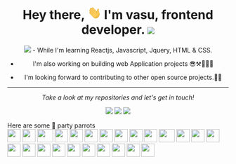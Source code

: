 ###
  

<div id="header" align="center">
  
  
  <p>
 <h1>  Hey there, <img src="https://raw.githubusercontent.com/ABSphreak/ABSphreak/master/gifs/Hi.gif" height="30px">
  I'm vasu,
  frontend developer. <img height="30px" src="https://emojis.slackmojis.com/emojis/images/1531849430/4246/blob-sunglasses.gif?1531849430"></h1>
    <P><img src="https://media.giphy.com/media/WUlplcMpOCEmTGBtBW/giphy.gif" width="30"> 
   - While I'm learning Reactjs, Javascript, Jquery, HTML & CSS.
   
   - I'm also working on building web Application projects 😎⚒️👨🏽‍💻
 
   - I'm looking forward to contributing to other open source projects.🐞📝
    
  </p>

  
  
  
  </div>


<hr>
<p align="center">
  <i>Take a look at my repositories and let's get in touch!</i>

<p align="center">
<a href= "https://github.com/kvvasu"><img src="https://img.icons8.com/material-outlined/27/000000/ball-point-pen.png"/></a>
<a href= "https://www.linkedin.com/in/kv-vasu-yadav"><img src="https://img.icons8.com/material-outlined/30/000000/linkedin.png"/></a>
<a href= "https://twitter.com/graymatterre><img src="https://img.icons8.com/material-outlined/30/000000/twitter.png"/></a>
<a href= "https://projectk"><img src="https://img.icons8.com/material-outlined/27/000000/geography.png"/></a>
</p>


</p>
Here are some 🦜 party parrots

<div>
    <img src="https://cultofthepartyparrot.com/parrots/hd/githubparrot.gif" width="30" height="30"/>
    <img src="https://cultofthepartyparrot.com/flags/hd/indiaparrot.gif" width="30" height="30"/>
    <img src="https://cultofthepartyparrot.com/parrots/asyncparrot.gif" width="36" height="30"/>
    <img src="https://cultofthepartyparrot.com/parrots/hd/exceptionallyfastparrot.gif" width="30" height="30"/>
    <img src="https://cultofthepartyparrot.com/parrots/hd/60fpsparrot.gif" width="30" height="30"/>
    <img src="https://cultofthepartyparrot.com/parrots/hd/jumpingparrot.gif" width="30" height="30"/>
    <img src="https://cultofthepartyparrot.com/parrots/hd/opensourceparrot.gif" width="30" height="30"/>
    <img src="https://cultofthepartyparrot.com/parrots/hd/dealwithitnowparrot.gif" width="30" height="30"/>
    <img src="https://cultofthepartyparrot.com/parrots/hd/hypnoparrotlight.gif" width="30" height="30"/>
    <img src="https://cultofthepartyparrot.com/parrots/databaseparrot.gif" width="30" height="30"/>
    <img src="https://cultofthepartyparrot.com/parrots/fixparrot.gif" width="36" height="30"/>
    <img src="https://cultofthepartyparrot.com/parrots/hd/laptop_parrot.gif" width="30" height="30"/>
    <img src="https://cultofthepartyparrot.com/parrots/hd/spinningparrot.gif" width="30" height="30"/>
    <img src="https://cultofthepartyparrot.com/parrots/hd/levitationparrot.gif" width="30" height="30"/>
    <img src="https://cultofthepartyparrot.com/parrots/hd/meldparrot.gif" width="30" height="30"/>
    <img src="https://cultofthepartyparrot.com/parrots/slomoparrot.gif" width="30" height="30"/>
    <img src="https://cultofthepartyparrot.com/parrots/hd/moonwalkingparrot.gif" width="30" height="30"/>
    <img src="https://cultofthepartyparrot.com/parrots/hd/stableparrot.gif" width="30" height="30"/>
    <img src="https://cultofthepartyparrot.com/parrots/hd/scienceparrot.gif" width="30" height="30"/>
    <img src="https://cultofthepartyparrot.com/parrots/hd/pirateparrot.gif" width="30" height="30"/>
    <img src="https://cultofthepartyparrot.com/parrots/hd/footballparrot.gif" width="30" height="30"/>
    <img src="https://cultofthepartyparrot.com/parrots/hd/illuminatiparrot.gif" width="30" height="30"/>
    <img src="https://cultofthepartyparrot.com/parrots/hd/hypnoparrotdark.gif" width="30" height="30"/>
    <img src="https://cultofthepartyparrot.com/parrots/hd/mustacheparrot.gif" width="30" height="30"/>
</div>
<!--

-->
